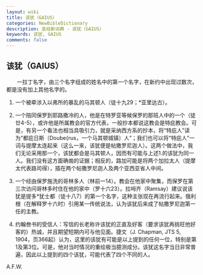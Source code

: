 ```yaml
---
layout: wiki
title: 该犹（GAIUS）
categories: NewBibleDictionary
description: 圣经新词典 - 该犹（GAIUS）
keywords: 该犹, GAIUS
comments: false
---
```


## 该犹（GAIUS）

　　一拉丁名字，由三个名字组成的姓名中的第一个名字，在新约中出现过数次，都是没有加上其他名字的。

1. 一个被牵涉入以弗所的暴乱的马其顿人（徒十九29；*亚里达古）。

2. 一个陪同保罗到耶路撒冷的人，他是在特罗亚等候保罗的那班人中的一个（徒廿4-5），或许他是所属教会的官方代表，一般抄本都说这教会是特庇教会。可是，有另一个看法也相当具吸引力，就是采纳西方系的抄本，将“特庇人”读为“都庇日斯〔Doube{rus，一个马其顿城镇〕人”；我们也可以将“特庇人”一词与提摩太连起来（这么一来，该犹便是帖撒罗尼迦人）。这两个做法中，我们无论采用那一个，该犹都会是马其顿人，因而有可能与上述1.的该犹为同一人。我们没有这方面确凿的证据；相反的，路加可能是将两个加拉太人（提摩太代表路司得），插在两个帖撒罗尼迦人及两个亚西亚省人中间。

3. 一个经由保罗施洗的哥林多人（林前一14）。教会在他家中聚集，而保罗在第三次访问哥林多时住在他的家中（罗十六23）。拉呣齐（Ramsay）建议说该犹是提多*犹士都（徒十八7）的第一个名字，这种主张现在再流行起来。俄利根（在解释罗十六时）引用某一传统说法，认为该犹后来成了帖撒罗尼迦第一任的主教。

4. 约翰叁书的受信人：写信的长老称许该犹的正直及好客（要求该犹再挑旺他好客的）热诚，并且期望短期内可与他见面。捷文（J. Chapman, JTS 5, 1904，页366起）认为，这里的该犹有可能是以上提到的任何一位，特别是第1及第3位。可是，他对当时情况的重绘极当臆测成分。该犹这名字当日非常普遍，因此以上提到的四个该犹，可能代表了四个不同的人。

A.F.W.








